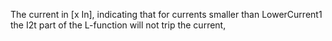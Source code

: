 ﻿The current in [x In], indicating that for currents smaller than LowerCurrent1 the I2t part of the L-function will not trip the current,
